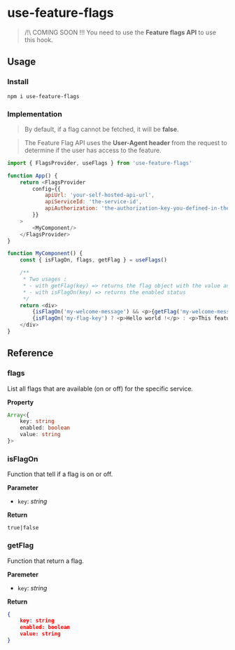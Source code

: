 # use-feature-flags

> /!\ COMING SOON !!! You need to use the **Feature flags API** to use this hook.

## Usage

### Install

`npm i use-feature-flags`

### Implementation

> By default, if a flag cannot be fetched, it will be **false**. 

> The Feature Flag API uses the **User-Agent header** from the request to determine if the user has access to the feature.

```javascript
import { FlagsProvider, useFlags } from 'use-feature-flags'

function App() {
    return <FlagsProvider
        config={{
            apiUrl: 'your-self-hosted-api-url',
            apiServiceId: 'the-service-id',
            apiAuthorization: 'the-authorization-key-you-defined-in-the-api',
        }}
    >
        <MyComponent/>
    </FlagsProvider>
}

function MyComponent() {
    const { isFlagOn, flags, getFlag } = useFlags()

    /**
     * Two usages :
     * - with getFlag(key) => returns the flag object with the value and the enabled status
     * - with isFlagOn(key) => returns the enabled status
     */
    return <div>
        {isFlagOn('my-welcome-message') && <p>{getFlag('my-welcome-message').value}</p>}
        {isFlagOn('my-flag-key') ? <p>Hello world !</p> : <p>This feature is off</p>}
    </div>
}
```

## Reference

### flags

List all flags that are available (on or off) for the specific service.

**Property**

```ts
Array<{
    key: string
    enabled: boolean
    value: string
}>
```

### isFlagOn

Function that tell if a flag is on or off.

**Parameter**

- `key`: *string*

**Return**

`true|false`


### getFlag

Function that return a flag.

**Paremeter**

- `key`: *string*

**Return**

```json
{
    key: string
    enabled: boolean
    value: string
}
```